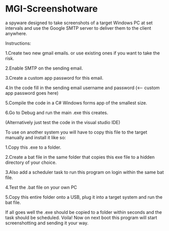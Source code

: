 # MGI-Screenshotware
a spyware designed to take screenshots of a target Windows PC at set intervals and use the Google SMTP server to deliver them to the client anywhere.

Instructions: 

1.Create two new gmail emails. or use existing ones if you want to take the risk.

2.Enable SMTP on the sending email.

3.Create a custom app password for this email.

4.In the code fill in the sending email username and password (<-- custom app password goes here)

5.Compile the code in a C# Windows forms app of the smallest size.

6.Go to Debug and run the main .exe this creates.

(Alternatively just test the code in the visual studio IDE)


To use on another system you will have to copy this file to the target manually and install it like so:

1.Copy this .exe to a folder.

2.Create a bat file in the same folder that copies this exe file to a hidden directory of your choice.

3.Also add a scheduler task to run this program on login within the same bat file.

4.Test the .bat file on your own PC

5.Copy this entire folder onto a USB, plug it into a target system and run the bat file.


If all goes well the .exe should be copied to a folder within seconds and the task should be scheduled.
Voila! Now on next boot this program will start screenshotting and sending it your way.
